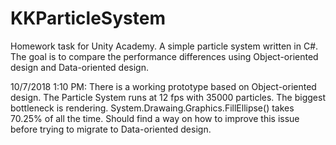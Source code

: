 # KKParticleSystem
Homework task for Unity Academy. A simple particle system written in C#. The goal is to compare the performance differences using Object-oriented design and Data-oriented design.

10/7/2018 1:10 PM:
There is a working prototype based on Object-oriented design. The Particle System runs at 12 fps with 35000 particles. The biggest bottleneck is rendering. System.Drawaing.Graphics.FillEllipse() takes 70.25% of all the time. Should find a way on how to improve this issue before trying to migrate to Data-oriented design.
